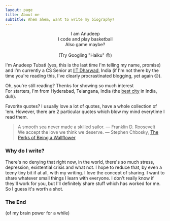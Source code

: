 ```yaml
---
layout: page
title: About me
subtitle: Ahem ahem, want to write my biography?
---
```

<p style="text-align: center;"> I am Anudeep <br> I code and play basketball <br> Also game maybe? <br> <br> (Try Googling "Haiku" &#128541;) </p>

I'm Anudeep Tubati (yes, this is the last time I'm telling my name, promise) and I'm currently a CS Senior at [IIT Dharwad](https://iitdh.ac.in/), India (if I'm not there by the time you're reading this, I've clearly procrastinated blogging, yet again &#128532;).

Oh, you're still reading? Thenks for showing so much interest\
For starters, I'm from Hyderabad, Telangana, India (the [best city](https://www.thehansindia.com/telangana/hyderabad-ranks-best-city-to-live-in-india-for-fifth-time-in-a-row-511940) in India, duh).

Favorite quotes? I usually love a lot of quotes, have a whole collection of 'em. However, there are 2 particular quotes which blow my mind everytime I read them.
> A smooth sea never made a skilled sailor. &mdash; Franklin D. Roosevelt\
> We accept the love we think we deserve. &mdash; Stephen Chbosky, [The Perks of Being a Wallflower](https://www.imdb.com/title/tt1659337/)

### <a name="why-do-i-write">Why do I write? </a>
There's no denying that right now, in the world, there's so much stress, depression, existential crisis and what not. I hope to reduce that, by even a teeny tiny bit if at all, with my writing. I love the concept of sharing. I want to share whatever small things I learn with everyone. I don't really know if they'll work for you, but I'll definitely share stuff which has worked for me. So I guess it's worth a shot.

### The End
(of my brain power for a while)